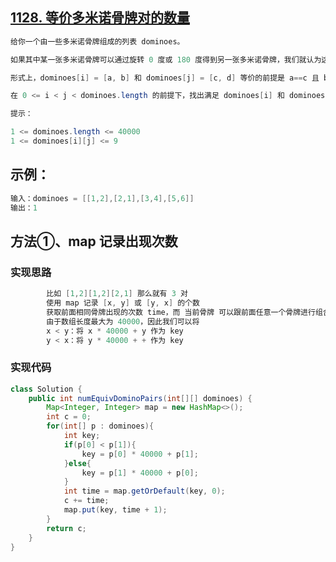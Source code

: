 ## **[1128. 等价多米诺骨牌对的数量](https://leetcode-cn.com/problems/number-of-equivalent-domino-pairs/)**

```java
给你一个由一些多米诺骨牌组成的列表 dominoes。

如果其中某一张多米诺骨牌可以通过旋转 0 度或 180 度得到另一张多米诺骨牌，我们就认为这两张牌是等价的。

形式上，dominoes[i] = [a, b] 和 dominoes[j] = [c, d] 等价的前提是 a==c 且 b==d，或是 a==d 且 b==c。

在 0 <= i < j < dominoes.length 的前提下，找出满足 dominoes[i] 和 dominoes[j] 等价的骨牌对 (i, j) 的数量。

提示：

1 <= dominoes.length <= 40000
1 <= dominoes[i][j] <= 9
```



## **示例：**

```java
输入：dominoes = [[1,2],[2,1],[3,4],[5,6]]
输出：1
```





## **方法①、map 记录出现次数**

### **实现思路**

```java
        比如 [1,2][1,2][2,1] 那么就有 3 对
        使用 map 记录 [x, y] 或 [y, x] 的个数
		获取前面相同骨牌出现的次数 time，而 当前骨牌 可以跟前面任意一个骨牌进行组合，进行总对数 c += time
		由于数组长度最大为 40000，因此我们可以将
        x < y：将 x * 40000 + y 作为 key
        y < x：将 y * 40000 + + 作为 key
```



### **实现代码**

```java
class Solution {
    public int numEquivDominoPairs(int[][] dominoes) {
        Map<Integer, Integer> map = new HashMap<>();
        int c = 0;
        for(int[] p : dominoes){
            int key;
            if(p[0] < p[1]){
                key = p[0] * 40000 + p[1];
            }else{
                key = p[1] * 40000 + p[0];
            }
            int time = map.getOrDefault(key, 0);
            c += time;
            map.put(key, time + 1);
        }
        return c;
    }
}
```

